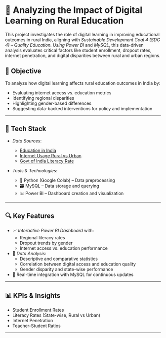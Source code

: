 # 📘 Analyzing the Impact of Digital Learning on Rural Education

This project investigates the role of digital learning in improving educational outcomes in rural India, aligning with *Sustainable Development Goal 4 (SDG 4) – Quality Education. Using* *Power BI* and *MySQL*, this data-driven analysis evaluates critical factors like student enrollment, dropout rates, internet penetration, and digital disparities between rural and urban regions.

## 🎯 Objective

To analyze how digital learning affects rural education outcomes in India by:
- Evaluating internet access vs. education metrics
- Identifying regional disparities
- Highlighting gender-based differences
- Suggesting data-backed interventions for policy and implementation

---

## 🧰 Tech Stack

- *Data Sources*:  
  - [Education in India](https://www.kaggle.com/datasets/rajanand/education-in-india)  
  - [Internet Usage Rural vs Urban](https://www.kaggle.com/datasets/nitishsinghal/internet-usage-rural-vs-urban)  
  - [Govt of India Literacy Rate](https://www.kaggle.com/datasets/doncorleone92/govt-of-india-literacy-rate)

- *Tools & Technologies*:  
  - 🐍 Python (Google Colab) – Data preprocessing  
  - 🗃 MySQL – Data storage and querying  
  - 📊 Power BI – Dashboard creation and visualization

---

## 🔍 Key Features

- 📈 *Interactive Power BI Dashboard* with:
  - Regional literacy rates
  - Dropout trends by gender
  - Internet access vs. education performance
- 🔎 *Data Analysis*:
  - Descriptive and comparative statistics
  - Correlation between digital access and education quality
  - Gender disparity and state-wise performance
- 📶 Real-time integration with MySQL for continuous updates

---

## 📊 KPIs & Insights

- Student Enrollment Rates   
- Literacy Rates (State-wise, Rural vs Urban)  
- Internet Penetration  
- Teacher-Student Ratios

---
